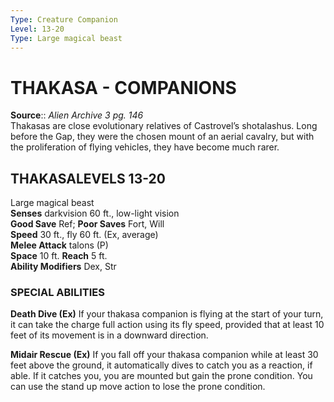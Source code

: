 ```yaml
---
Type: Creature Companion
Level: 13-20
Type: Large magical beast  
---
```

# THAKASA - COMPANIONS

**Source**:: _Alien Archive 3 pg. 146_  
Thakasas are close evolutionary relatives of Castrovel’s shotalashus. Long before the Gap, they were the chosen mount of an aerial cavalry, but with the proliferation of flying vehicles, they have become much rarer.

## THAKASALEVELS 13-20

Large magical beast  
**Senses** darkvision 60 ft., low-light vision  
**Good Save** Ref; **Poor Saves** Fort, Will  
**Speed** 30 ft., fly 60 ft. (Ex, average)  
**Melee Attack** talons (P)  
**Space** 10 ft. **Reach** 5 ft.  
**Ability Modifiers** Dex, Str  

### SPECIAL ABILITIES

**Death Dive (Ex)** If your thakasa companion is flying at the start of your turn, it can take the charge full action using its fly speed, provided that at least 10 feet of its movement is in a downward direction.

**Midair Rescue (Ex)** If you fall off your thakasa companion while at least 30 feet above the ground, it automatically dives to catch you as a reaction, if able. If it catches you, you are mounted but gain the prone condition. You can use the stand up move action to lose the prone condition.
